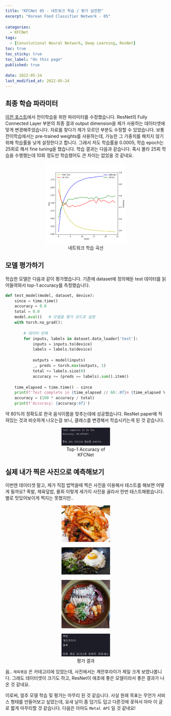 ```yaml
---
title: "KFCNet 05 - 네트워크 학습 / 평가 실전편"
excerpt: "Korean Food Classifier Network - 05"

categories:
  - KFCNet
tags: 
  - [Convolutional Neural Network, Deep Learning, ResNet]
toc: true
toc_sticky: true
toc_label: "On this page"
published: true

date: 2022-05-24
last_modified_at: 2022-05-24
---
```


## 최종 학습 파라미터
[이전 포스트](https://jinseok-moon.github.io/kfcnet/kfc4)에서 전이학습을 위한 파라미터를 수정했습니다.
ResNet의 Fully Connected Layer 부분의 최종 결과 output dimension을 제가 사용하는 데이터셋에 맞게 변경해주었습니다.
자료를 찾다가 제가 모르던 부분도 수정할 수 있었습니다. 보통 전이학습에서는 pre-trained weights를 사용하는데, 가능한 그 가중치를 해치지 않기 위해 학습률을 낮게 설정한다고 합니다. 그래서 저도 학습률을 0.0005, 학습 epoch는 25회로 해서 fine tuning을 했습니다.
학습 결과는 다음과 같습니다. 혹시 몰라 25회 학습을 수행했는데 10회 정도만 학습했어도 큰 차이는 없었을 것 같네요. 

<center>
<figure style="width: 50%"> <img src="/Images/kfcnet/05/graph.png" alt="loss and acc curves"/>
<figcaption>네트워크 학습 곡선</figcaption>
</figure>
</center>

## 모델 평가하기
학습한 모델은 다음과 같이 평가했습니다. 기존에 dataset에 정의해둔 test 데이터를 읽어들여와서 top-1 accuracy를 측정했습니다.

```python
def test_model(model, dataset, device):
    since = time.time()
    accuracy = 0.0
    total = 0.0
    model.eval()   # 모델을 평가 모드로 설정
    with torch.no_grad():

        # 데이터 반복
        for inputs, labels in dataset.data_loader['test']:
            inputs = inputs.to(device)
            labels = labels.to(device)

            outputs = model(inputs)
            _, preds = torch.max(outputs, 1)
            total += labels.size(0)
            accuracy += (preds == labels).sum().item()

    time_elapsed = time.time() - since
    print(f'Test complete in {time_elapsed // 60:.0f}m {time_elapsed % 60:.0f}s')
    accuracy = (100 * accuracy / total)
    print(f'Accuracy: {accuracy:4f}')
```

약 80%의 정확도로 한국 음식이름을 맞추는데에 성공했습니다. ResNet paper에 적혀있는 것과 비슷하게 나오는걸 보니, 클래스를 변경해서 학습시키는게 된 것 같습니다.

<center>
<figure style="width: 30%"> <img src="/Images/kfcnet/05/result.jpg" alt="Classification Task Score"/>
<figcaption>Top-1 Accuracy of KFCNet</figcaption>
</figure>
</center>

## 실제 내가 찍은 사진으로 예측해보기
이번엔 데이터셋 말고, 제가 직접 밥먹을때 찍은 사진을 이용해서 테스트를 해보면 어떻게 될까요? 족발, 제육덮밥, 물회 이렇게 세가지 사진을 골라서 한번 테스트해봤습니다. 별로 맛있어보이게 찍지는 못했지만..
<center>
<figure style="width: 30%">
<img src="/Images/kfcnet/05/IMG_9319.jpg" alt="족발"/>
</figure>
<figure style="width: 30%">
<img src="/Images/kfcnet/05/20210820_123511.jpg" alt="제육덮밥"/>
</figure>
<figure style="width: 30%">
<img src="/Images/kfcnet/05/20210817_114609.jpg" alt="물회"/>
</figure>
</center>


<center>
<figure style="width: 30%"> <img src="/Images/kfcnet/05/result2.jpg" alt="Classification Task Score"/>
<figcaption>평가 결과</figcaption>
</figure>
</center>

음.. `제육볶음` 은 카테고리에 있었는데, 사진에서는 계란후라이가 제일 크게 보였나봅니다. 그래도 데이터셋이 크기도 하고, ResNet이 애초에 좋은 모델이라서 좋은 결과가 나온 것 같네요. 

이로써, 얼추 모델 학습 및 평가는 마무리 된 것 같습니다. 사실 원래 목표는 무언가 서비스 형태를 만들어보고 싶었는데, 요새 날이 좀 덥기도 덥고 다른것에 꽂혀서 아마 이 글로 짧게 마무리할 것 같습니다. 다음은 아마도 `Metal API` 일 것 같네요!